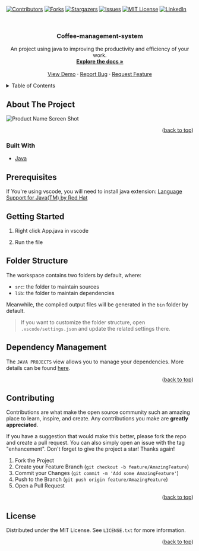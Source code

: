 <div id="top"></div>
<!--
*** Thanks for checking out the Best-README-Template. If you have a suggestion
*** that would make this better, please fork the repo and create a pull request
*** or simply open an issue with the tag "enhancement".
*** Don't forget to give the project a star!
*** Thanks again! Now go create something AMAZING! :D
-->



<!-- PROJECT SHIELDS -->
<!--
*** I'm using markdown "reference style" links for readability.
*** Reference links are enclosed in brackets [ ] instead of parentheses ( ).
*** See the bottom of this document for the declaration of the reference variables
*** for contributors-url, forks-url, etc. This is an optional, concise syntax you may use.
*** https://www.markdownguide.org/basic-syntax/#reference-style-links
-->
[![Contributors][contributors-shield]][contributors-url]
[![Forks][forks-shield]][forks-url]
[![Stargazers][stars-shield]][stars-url]
[![Issues][issues-shield]][issues-url]
[![MIT License][license-shield]][license-url]
[![LinkedIn][linkedin-shield]][linkedin-url]



<!-- PROJECT LOGO -->
<br />
<div align="center">

  <h3 align="center">Coffee-management-system</h3>

  <p align="center">
    An project using java to improving the productivity and efficiency of your work.
    <br />
    <a href="https://github.com/onggiabayluon/Coffee-management-system"><strong>Explore the docs »</strong></a>
    <br />
    <br />
    <a href="https://github.com/onggiabayluon/Coffee-management-system">View Demo</a>
    ·
    <a href="https://github.com/onggiabayluon/Coffee-management-system/issues">Report Bug</a>
    ·
    <a href="https://github.com/onggiabayluon/Coffee-management-system/issues">Request Feature</a>
  </p>
</div>



<!-- TABLE OF CONTENTS -->
<details>
  <summary>Table of Contents</summary>
  <ol>
    <li>
      <a href="#about-the-project">About The Project</a>
      <ul>
        <li><a href="#built-with">Built With</a></li>
      </ul>
    </li>
    <li>
      <a href="#getting-started">Getting Started</a>
      <ul>
        <li><a href="#prerequisites">Prerequisites</a></li>
        <li><a href="#installation">Installation</a></li>
      </ul>
    </li>
    <li><a href="#usage">Usage</a></li>
    <li><a href="#roadmap">Roadmap</a></li>
    <li><a href="#contributing">Contributing</a></li>
    <li><a href="#license">License</a></li>
    <li><a href="#contact">Contact</a></li>
    <li><a href="#acknowledgments">Acknowledgments</a></li>
  </ol>
</details>



<!-- ABOUT THE PROJECT -->
## About The Project



![Product Name Screen Shot][product-screenshot]

<p align="right">(<a href="#top">back to top</a>)</p>



### Built With

* [Java](https://java.com/)




<!-- GETTING STARTED -->
## Prerequisites
If You're using vscode, you will need to install java extension: 
[Language Support for Java(TM) by Red Hat](https://marketplace.visualstudio.com/items?itemName=redhat.java) 
  
## Getting Started

1. Right click App.java in vscode

2. Run the file



  
## Folder Structure

The workspace contains two folders by default, where:

- `src`: the folder to maintain sources
- `lib`: the folder to maintain dependencies

Meanwhile, the compiled output files will be generated in the `bin` folder by default.

> If you want to customize the folder structure, open `.vscode/settings.json` and update the related settings there.

## Dependency Management

The `JAVA PROJECTS` view allows you to manage your dependencies. More details can be found [here](https://github.com/microsoft/vscode-java-dependency#manage-dependencies).

<p align="right">(<a href="#top">back to top</a>)</p>



<!-- CONTRIBUTING -->
## Contributing

Contributions are what make the open source community such an amazing place to learn, inspire, and create. Any contributions you make are **greatly appreciated**.

If you have a suggestion that would make this better, please fork the repo and create a pull request. You can also simply open an issue with the tag "enhancement".
Don't forget to give the project a star! Thanks again!

1. Fork the Project
2. Create your Feature Branch (`git checkout -b feature/AmazingFeature`)
3. Commit your Changes (`git commit -m 'Add some AmazingFeature'`)
4. Push to the Branch (`git push origin feature/AmazingFeature`)
5. Open a Pull Request

<p align="right">(<a href="#top">back to top</a>)</p>



<!-- LICENSE -->
## License

Distributed under the MIT License. See `LICENSE.txt` for more information.

<p align="right">(<a href="#top">back to top</a>)</p>



<!-- MARKDOWN LINKS & IMAGES -->
<!-- https://www.markdownguide.org/basic-syntax/#reference-style-links -->
[contributors-shield]: https://img.shields.io/github/contributors/onggiabayluon/Coffee-management-system.svg?style=for-the-badge
[contributors-url]: https://github.com/onggiabayluon/Coffee-management-system/graphs/contributors
[forks-shield]: https://img.shields.io/github/forks/onggiabayluon/Coffee-management-system.svg?style=for-the-badge
[forks-url]: https://github.com/onggiabayluon/Coffee-management-system/network/members
[stars-shield]: https://img.shields.io/github/stars/onggiabayluon/Coffee-management-system.svg?style=for-the-badge
[stars-url]: https://github.com/onggiabayluon/Coffee-management-system/stargazers
[issues-shield]: https://img.shields.io/github/issues/onggiabayluon/Coffee-management-system.svg?style=for-the-badge
[issues-url]: https://github.com/onggiabayluon/Coffee-management-system/issues
[license-shield]: https://img.shields.io/github/license/onggiabayluon/Coffee-management-system.svg?style=for-the-badge
[license-url]: https://github.com/onggiabayluon/Coffee-management-system/blob/master/LICENSE.txt
[linkedin-shield]: https://img.shields.io/badge/-LinkedIn-black.svg?style=for-the-badge&logo=linkedin&colorB=555
[linkedin-url]: https://linkedin.com/in/othneildrew
[product-screenshot]: https://user-images.githubusercontent.com/70091587/146670514-3f9fbb1e-78c6-4412-bd9c-55ae49d4d032.png


